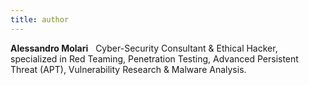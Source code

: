 ```yaml
---
title: author
---
```


**Alessandro Molari** &nbsp; Cyber-Security Consultant & Ethical Hacker, specialized in Red Teaming, Penetration Testing, Advanced Persistent Threat (APT), Vulnerability Research & Malware Analysis.
